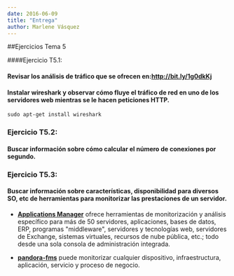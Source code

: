 ```yaml
---
date: 2016-06-09
title: "Entrega"
author: Marlene Vásquez
---
```

##Ejercicios Tema 5

####Ejercicio T5.1: 
#### Revisar los análisis de tráfico que se ofrecen en:http://bit.ly/1g0dkKj


#### Instalar wireshark y observar cómo fluye el tráfico de red en uno de los servidores web mientras se le hacen peticiones HTTP.

````
sudo apt-get install wireshark 
````


### Ejercicio T5.2:
#### Buscar información sobre cómo calcular el número de conexiones por segundo.

### Ejercicio T5.3:
#### Buscar información sobre características, disponibilidad para diversos SO, etc de herramientas para monitorizar las prestaciones de un servidor.

- [**Applications Manager**](https://www.manageengine.com) ofrece herramientas de monitorización y análisis específico para más de 50 servidores, aplicaciones, bases de datos, ERP, programas "middleware", servidores y tecnologías web, servidores de Exchange, sistemas virtuales, recursos de nube pública, etc.; todo desde una sola consola de administración integrada.

-  [**pandora-fms**](http://pandorafms.com/es/) puede monitorizar cualquier dispositivo, infraestructura, aplicación, servicio y proceso de negocio.


